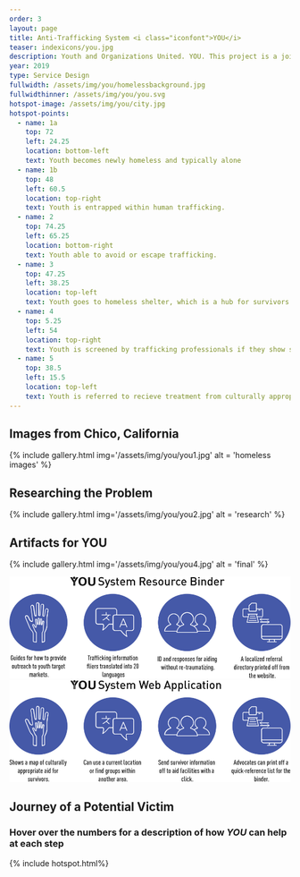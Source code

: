 ```yaml
---
order: 3
layout: page
title: Anti-Trafficking System <i class="iconfont">YOU</i>
teaser: indexicons/you.jpg
description: Youth and Organizations United. YOU. This project is a joint effort between Iowa State University and California State University Chico's psychology department to develop solutions to issues that effect the current homeless population, including human trafficking. From this base, I was able to take a unified advocacy system for human trafficking survivors and extend it to a nationwide system.
year: 2019
type: Service Design
fullwidth: /assets/img/you/homelessbackground.jpg
fullwidthinner: /assets/img/you/you.svg
hotspot-image: /assets/img/you/city.jpg
hotspot-points:
  - name: 1a
    top: 72
    left: 24.25
    location: bottom-left
    text: Youth becomes newly homeless and typically alone
  - name: 1b
    top: 48
    left: 60.5
    location: top-right
    text: Youth is entrapped within human trafficking.
  - name: 2
    top: 74.25
    left: 65.25
    location: bottom-right
    text: Youth able to avoid or escape trafficking.
  - name: 3
    top: 47.25
    left: 38.25
    location: top-left
    text: Youth goes to homeless shelter, which is a hub for survivors via the YOU System.
  - name: 4
    top: 5.25
    left: 54
    location: top-right
    text: Youth is screened by trafficking professionals if they show signs of former trafficking.
  - name: 5
    top: 38.5
    left: 15.5
    location: top-left
    text: Youth is referred to recieve treatment from culturally appropriate advocates.
---
```

## Images from Chico, California
{% include gallery.html img='/assets/img/you/you1.jpg' alt = 'homeless images' %}

## Researching the Problem
{% include gallery.html img='/assets/img/you/you2.jpg' alt = 'research' %}

## Artifacts for YOU
{% include gallery.html img='/assets/img/you/you4.jpg' alt = 'final' %}

<div class="col-xs-12 col-md-6">
    <img src="/assets/img/you/icons1.svg" alt="YOU System Resource Binder">
</div>

<div class="col-xs-12 col-md-6">
    <img src="/assets/img/you/icons2.svg" alt="YOU System Web Application">
</div>

## Journey of a Potential Victim
### Hover over the numbers for a description of how <i class="iconfont">YOU</i> can help at each step
{% include hotspot.html%}
